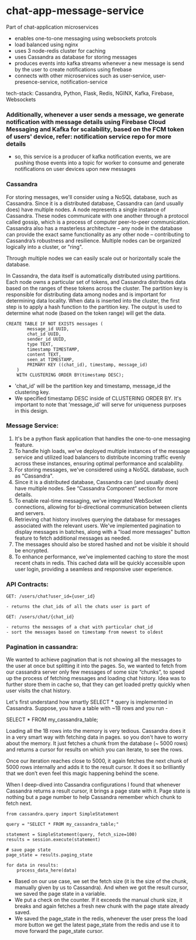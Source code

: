 # chat-app-message-service
Part of chat-application microservices
- enables one-to-one messaging using websockets protcols
- load balanced using nginx
- uses 3 node-redis cluster for caching
- uses Cassandra as database for storing messages
- produces events into kafka streams whenever a new message is send by the user to create notifications using firebase
- connects with other microservices such as user-service, user-presence-service, notification-service

tech-stack: Cassandra, Python, Flask, Redis, NGINX, Kafka, Firebase, Websockets

### Additionally, whenever a user sends a message, we generate notification with message details using Firebase Cloud Messaging and Kafka for scalability, based on the FCM token of users' device, refer: notification service repo for more details
- so, this service is a producer of kafka notification events, we are pushing those events into a topic for worker to consume and generate notifications on user devices upon new messages

### Cassandra

For storing messages, we'll consider using a NoSQL database, such as Cassandra.  Since it is a distributed database, Cassandra can (and usually does) have multiple nodes. A node represents a single instance of Cassandra. These nodes communicate with one another through a protocol called gossip, which is a process of computer peer-to-peer communication. Cassandra also has a masterless architecture – any node in the database can provide the exact same functionality as any other node – contributing to Cassandra’s robustness and resilience. Multiple nodes can be organized logically into a cluster, or "ring".

Through multiple nodes we can easily scale out or horizontally scale the database.

In Cassandra, the data itself is automatically distributed using partitions. Each node owns a particular set of tokens, and Cassandra distributes data based on the ranges of these tokens across the cluster. The partition key is responsible for distributing data among nodes and is important for determining data locality. When data is inserted into the cluster, the first step is to apply a hash function to the partition key. The output is used to determine what node (based on the token range) will get the data.

```
CREATE TABLE IF NOT EXISTS messages (
        message_id UUID,
        chat_id UUID,
        sender_id UUID,
        type TEXT,
        timestamp TIMESTAMP,
        content TEXT,
        seen_at TIMESTAMP,
        PRIMARY KEY ((chat_id), timestamp, message_id)
    )
    WITH CLUSTERING ORDER BY(timestamp DESC);
```
* 'chat_id' will be the partition key and timestamp, message_id the clustering key. 
* We specified timestamp DESC inside of CLUSTERING ORDER BY. It's important to note that 'message_id' will serve for uniqueness purposes in this design.


### Message Service:

1. It's be a python flask application that handles the one-to-one messaging feature.
2. To handle high loads, we've deployed multiple instances of the message service and utilized load balancers to distribute incoming traffic evenly across these instances, ensuring optimal performance and scalability.
3. For storing messages, we've considered using a NoSQL database, such as "Cassandra". 
4. Since it is a distributed database, Cassandra can (and usually does) have multiple nodes. See “Cassandra Component“ section for more details.
5. To enable real-time messaging, we've integrated WebSocket connections, allowing for bi-directional communication between clients and servers. 
6. Retrieving chat history involves querying the database for messages associated with the relevant users. We've implemented pagination to display messages in batches, along with a "load more messages" button feature to fetch additional messages as needed.
7. The messages should also be stored hashed and not be visible it should be encrypted.
8. To enhance performance, we've implemented caching to store the most recent chats in redis. This cached data will be quickly accessible upon user login, providing a seamless and responsive user experience.


### API Contracts:

```
GET: /users/chat?user_id={user_id}

- returns the chat_ids of all the chats user is part of 

GET: /users/chat/{chat_id}

- returns the messages of a chat with particular chat_id 
- sort the messages based on timestamp from newest to oldest
```

### Pagination in cassandra:

We wanted to achieve pagination that is not showing all the messages to the user at once but splitting it into the pages. So, we wanted to fetch from our cassandra server only few messages of some size “chunks”, to speed up the process of fetching messages and loading chat history. Idea was to further store them in cache so, that they can get loaded pretty quickly when user visits the chat history.

Let's first understand how smartly SELECT * query is implemented in Cassandra. Suppose, you have a table with ~1B rows and you run -

SELECT * FROM my_cassandra_table;

Loading all the 1B rows into the memory is very tedious. Cassandra does it in a very smart way with fetching data in pages. so you don't have to worry about the memory. It just fetches a chunk from the database (~ 5000 rows) and returns a cursor for results on which you can iterate, to see the rows. 

Once our iteration reaches close to 5000, it again fetches the next chunk of 5000 rows internally and adds it to the result cursor. It does it so brilliantly that we don’t even feel this magic happening behind the scene.

When I deep-dived into Cassandra configurations I found that whenever Cassandra returns a result cursor, it brings a page state with it. Page state is nothing but a page number to help Cassandra remember which chunk to fetch next.

```
from cassandra.query import SimpleStatement

query = "SELECT * FROM my_cassandra_table;"

statement = SimpleStatement(query, fetch_size=100)
results = session.execute(statement)

# save page state
page_state = results.paging_state

for data in results:
    process_data_here(data)
```

* Based on our use case, we set the fetch size (it is the size of the chunk, manually given by us to Cassandra). And when we got the result cursor, we saved the page state in a variable.
* We put a check on the counter. If it exceeds the manual chunk size, it breaks and again fetches a fresh new chunk with the page state already saved.
* We saved the page_state in the redis, whenever the user press the load more button we get the latest page_state from the redis and use it to move forward the page_state cursor.


